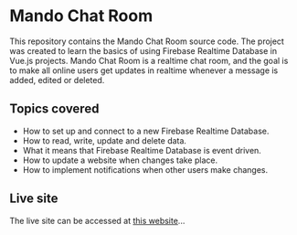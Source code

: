 # Mando Chat Room

This repository contains the Mando Chat Room source code. The project was created to learn the basics of using Firebase Realtime Database in Vue.js projects. Mando Chat Room is a realtime chat room, and the goal is to make all online users get updates in realtime whenever a message is added, edited or deleted.

## Topics covered

- How to set up and connect to a new Firebase Realtime Database.
- How to read, write, update and delete data.
- What it means that Firebase Realtime Database is event driven.
- How to update a website when changes take place.
- How to implement notifications when other users make changes.

## Live site

The live site can be accessed at [this website][website]...

[website]: https://mando-chat.s3.co.ke/
